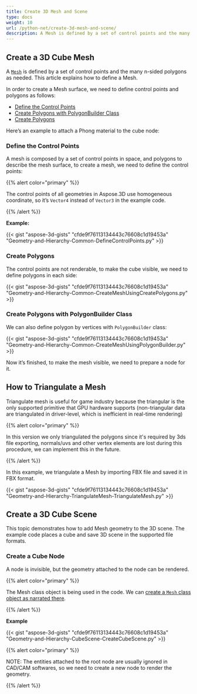 ```yaml
---
title: Create 3D Mesh and Scene
type: docs
weight: 10
url: /python-net/create-3d-mesh-and-scene/
description: A Mesh is defined by a set of control points and the many n-sided polygons as needed. This article explains how to define a Mesh.
---
```


## **Create a 3D Cube Mesh**
A [`Mesh`](https://reference.aspose.com/3d/net/aspose.threed.entities/mesh) is defined by a set of control points and the many n-sided polygons as needed. This article explains how to define a Mesh.

In order to create a Mesh surface, we need to define control points and polygons as follows:

- [Define the Control Points](/3d/python-net/create-3d-mesh-and-scene/)
- [Create Polygons with PolygonBuilder Class](/3d/python-net/create-3d-mesh-and-scene/)
- [Create Polygons](/3d/python-net/create-3d-mesh-and-scene/)

Here’s an example to attach a Phong material to the cube node:
### **Define the Control Points**
A mesh is composed by a set of control points in space, and polygons to describe the mesh surface, to create a mesh, we need to define the control points:

{{% alert color="primary" %}}

The control points of all geometries in Aspose.3D use homogeneous coordinate, so it’s `Vector4` instead of `Vector3` in the example code.

{{% /alert %}}

**Example:**

{{< gist "aspose-3d-gists" "cfde9f76113134443c76608c1d19453a" "Geometry-and-Hierarchy-Common-DefineControlPoints.py" >}}


### **Create Polygons**
The control points are not renderable, to make the cube visible, we need to define polygons in each side:

{{< gist "aspose-3d-gists" "cfde9f76113134443c76608c1d19453a" "Geometry-and-Hierarchy-Common-CreateMeshUsingCreatePolygons.py" >}}


### **Create Polygons with PolygonBuilder Class**
We can also define polygon by vertices with `PolygonBuilder` class:

{{< gist "aspose-3d-gists" "cfde9f76113134443c76608c1d19453a" "Geometry-and-Hierarchy-Common-CreateMeshUsingPolygonBuilder.py" >}}

Now it’s finished, to make the mesh visible, we need to prepare a node for it.
## **How to Triangulate a Mesh**
Triangulate mesh is useful for game industry because the triangular is the only supported primitive that GPU hardware supports (non-triangular data are triangulated in driver-level, which is inefficient in real-time rendering)

{{% alert color="primary" %}}

In this version we only triangulated the polygons since it's required by 3ds file exporting, normals/uvs and other vertex elements are lost during this procedure, we can implement this in the future.

{{% /alert %}}

In this example, we triangulate a Mesh by importing FBX file and saved it in FBX format.

{{< gist "aspose-3d-gists" "cfde9f76113134443c76608c1d19453a" "Geometry-and-Hierarchy-TriangulateMesh-TriangulateMesh.py" >}}
## **Create a 3D Cube Scene**
This topic demonstrates how to add Mesh geometry to the 3D scene. The example code places a cube and save 3D scene in the supported file formats.
### **Create a Cube Node**
A node is invisible, but the geometry attached to the node can be rendered.

{{% alert color="primary" %}}

The Mesh class object is being used in the code. We can [create a `Mesh` class object as narrated there](https://docs.aspose.com/3d/python-net/create-3d-mesh-and-scene/#create-a-3d-cube-mesh).

{{% /alert %}}

**Example**

{{< gist "aspose-3d-gists" "cfde9f76113134443c76608c1d19453a" "Geometry-and-Hierarchy-CubeScene-CreateCubeScene.py" >}}

{{% alert color="primary" %}}

NOTE: The entities attached to the root node are usually ignored in CAD/CAM softwares, so we need to create a new node to render the geometry.

{{% /alert %}}
